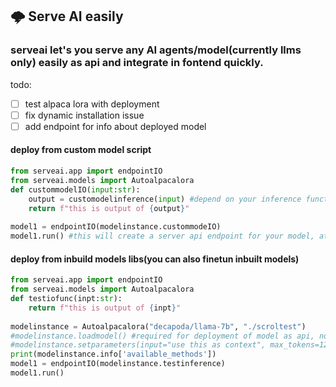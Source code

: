 ## 🌩️ Serve AI easily
### serveai let's you serve any AI agents/model(currently llms only) easily as api and integrate in fontend quickly.
todo:
- [ ] test alpaca lora with deployment
- [ ] fix dynamic installation issue
- [ ] add endpoint for info about deployed model
#### deploy from custom model script
```py
from serveai.app import endpointIO
from serveai.models import Autoalpacalora
def custommodelIO(input:str):
    output = customodelinference(input) #depend on your inference function, just need to return string output from it.
    return f"this is output of {output}"
    
model1 = endpointIO(modelinstance.custommodeIO)
model1.run() #this will create a server api endpoint for your model, at http://0.0.0.0:8000 see terminal logs for more info about endpoints
```
#### deploy from inbuild models libs(you can also finetun inbuilt models)
```py
from serveai.app import endpointIO
from serveai.models import Autoalpacalora
def testiofunc(inpt:str):
    return f"this is output of {inpt}"
    
modelinstance = Autoalpacalora("decapoda/llama-7b", "./scroltest")
#modelinstance.loadmodel() #required for deployment of model as api, not required during finetuning.
#modelinstance.setparameters(input="use this as context", max_tokens=128, top_p=12, top_k=40) #optional, look into .info['available_methods']['setparameters'] for more details.
print(modelinstance.info['available_methods'])
model1 = endpointIO(modelinstance.testinference)
model1.run()
```

